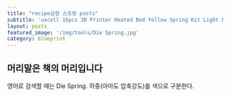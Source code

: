 ```yaml
---
title: "recipe금형 스프링 posts"
subtitle: 'uxcell 16pcs 3D Printer Heated Bed Yellow Spring Kit Light Load Compression Leveling Springs 25mm/0.98 Inch'
layout: posts
featured_image: '/img/tools/Die Spring.jpg'
category: blueprint
---
```


## 머리말은 책의 머리입니다  

영어로 검색할 때는 Die Spring. 하중(아마도 압축강도)를 색으로 구분한다.
